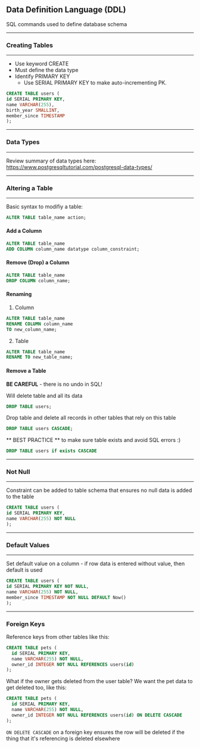 ## Data Definition Language (DDL)
SQL commands used to define database schema

---

### Creating Tables
---
- Use keyword CREATE
- Must define the data type
- Identify PRIMARY KEY
  - Use SERIAL PRIMARY KEY to make auto-incrementing PK. 

```SQL
CREATE TABLE users (
id SERIAL PRIMARY KEY,
name VARCHAR(255),
birth_year SMALLINT,
member_since TIMESTAMP
); 
```
---
### Data Types
---

Review summary of data types here:
https://www.postgresqltutorial.com/postgresql-data-types/

---
### Altering a Table
---

Basic syntax to modifiy a table:

```SQL
ALTER TABLE table_name action;
```

#### Add a Column

```SQL
ALTER TABLE table_name 
ADD COLUMN column_name datatype column_constraint;
```

#### Remove (Drop) a Column

```SQL
ALTER TABLE table_name 
DROP COLUMN column_name;
```

#### Renaming

1. Column 
```SQL
ALTER TABLE table_name 
RENAME COLUMN column_name 
TO new_column_name;
```
2. Table

```SQL
ALTER TABLE table_name 
RENAME TO new_table_name;
```

#### Remove a Table

**BE CAREFUL** - there is no undo in SQL!

Will delete table and all its data
```SQL
DROP TABLE users;
```

Drop table and delete all records in other tables that rely on this table
```SQL 
DROP TABLE users CASCADE;
```

** BEST PRACTICE ** to make sure table exists and avoid SQL errors :)
```SQL 
DROP TABLE users if exists CASCADE
```
---
### Not Null
---

Constraint can be added to table schema that ensures no null data is added to the table

``` SQL
CREATE TABLE users (
id SERIAL PRIMARY KEY,
name VARCHAR(255) NOT NULL
);
```
---
### Default Values
---

Set default value on a column - if row data is entered without value, then default is used

```SQL
CREATE TABLE users (
id SERIAL PRIMARY KEY NOT NULL,
name VARCHAR(255) NOT NULL,
member_since TIMESTAMP NOT NULL DEFAULT Now()
);
```

---
### Foreign Keys

Reference keys from other tables like this:

```SQL
CREATE TABLE pets (
  id SERIAL PRIMARY KEY,
  name VARCHAR(255) NOT NULL,
  owner_id INTEGER NOT NULL REFERENCES users(id)
);
```

What if the owner gets deleted from the user table? We want the pet data to get deleted too, like this:

```SQL
CREATE TABLE pets (
  id SERIAL PRIMARY KEY,
  name VARCHAR(255) NOT NULL,
  owner_id INTEGER NOT NULL REFERENCES users(id) ON DELETE CASCADE
);
```

```ON DELETE CASCADE``` on a foreign key ensures the row will be deleted if the thing that it's referencing is deleted elsewhere


